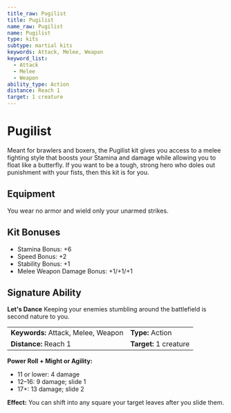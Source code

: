```yaml
---
title_raw: Pugilist
title: Pugilist
name_raw: Pugilist
name: Pugilist
type: kits
subtype: martial kits
keywords: Attack, Melee, Weapon
keyword_list:
  - Attack
  - Melee
  - Weapon
ability_type: Action
distance: Reach 1
target: 1 creature
---
```


# Pugilist

Meant for brawlers and boxers, the Pugilist kit gives you access to a melee fighting style that boosts your Stamina and damage while allowing you to float like a butterfly. If you want to be a tough, strong hero who doles out punishment with your fists, then this kit is for you.

## Equipment

You wear no armor and wield only your unarmed strikes.

## Kit Bonuses

- Stamina Bonus: +6
- Speed Bonus: +2
- Stability Bonus: +1
- Melee Weapon Damage Bonus: +1/+1/+1

## Signature Ability

**Let's Dance** Keeping your enemies stumbling around the battlefield is second nature to you.

<!-- @nosort -->

|                                     |                        |
| :---------------------------------- | :--------------------- |
| **Keywords:** Attack, Melee, Weapon | **Type:** Action       |
| **Distance:** Reach 1               | **Target:** 1 creature |

**Power Roll + Might or Agility:**

- 11 or lower: 4 damage
- 12–16: 9 damage; slide 1
- 17+: 13 damage; slide 2

**Effect:** You can shift into any square your target leaves after you slide them.
